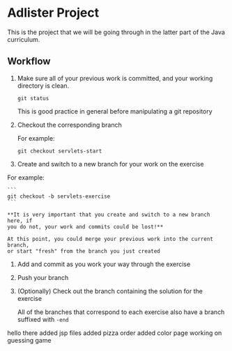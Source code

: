 # Adlister Project

This is the project that we will be going through in the latter part of the Java
curriculum.


## Workflow

1. Make sure all of your previous work is committed, and your working directory
   is clean.

    ```
    git status
    ```

    This is good practice in general before manipulating a git repository

2. Checkout the corresponding branch

    For example:

    ```
    git checkout servlets-start
    ```

3. Create and switch to a new branch for your work on the exercise

For example:

    ```
    git checkout -b servlets-exercise
    ```

    **It is very important that you create and switch to a new branch here, if
    you do not, your work and commits could be lost!**

    At this point, you could merge your previous work into the current branch,
    or start "fresh" from the branch you just created

1. Add and commit as you work your way through the exercise

1. Push your branch

1. (Optionally) Check out the branch containing the solution for the exercise

    All of the branches that correspond to each exercise also have a branch suffixed
    with `-end`

hello there
added jsp files
added pizza order
added color page
working on guessing game 
